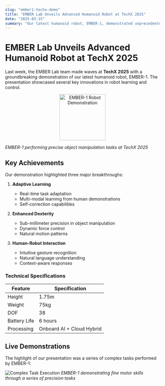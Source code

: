 ```yaml
---
slug: "ember1-techx-demo"
title: "EMBER Lab Unveils Advanced Humanoid Robot at TechX 2025"
date: "2025-03-15"
summary: "Our latest humanoid robot, EMBER-1, demonstrated unprecedented dexterity and learning capabilities at the prestigious TechX conference."
---
```


# EMBER Lab Unveils Advanced Humanoid Robot at TechX 2025

Last week, the EMBER Lab team made waves at **TechX 2025** with a groundbreaking demonstration of our latest humanoid robot, EMBER-1. The presentation showcased several key innovations in robot learning and control.

<p align="center">
  <img src="/images/news/berkeley-logo.png" alt="EMBER-1 Robot Demonstration" width="150" style="height:auto;">
</p>

*EMBER-1 performing precise object manipulation tasks at TechX 2025*

## Key Achievements

Our demonstration highlighted three major breakthroughs:

1. **Adaptive Learning**
   - Real-time task adaptation
   - Multi-modal learning from human demonstrations
   - Self-correction capabilities

2. **Enhanced Dexterity**
   - Sub-millimeter precision in object manipulation
   - Dynamic force control
   - Natural motion patterns

3. **Human-Robot Interaction**
   - Intuitive gesture recognition
   - Natural language understanding
   - Context-aware responses

### Technical Specifications

| Feature | Specification |
|---------|--------------|
| Height | 1.75m |
| Weight | 75kg |
| DOF | 38 |
| Battery Life | 6 hours |
| Processing | Onboard AI + Cloud Hybrid |

## Live Demonstrations

The highlight of our presentation was a series of complex tasks performed by EMBER-1:

![Complex Task Execution](/images/news/berkeley-logo.png)
*EMBER-1 demonstrating fine motor skills through a series of precision tasks*
